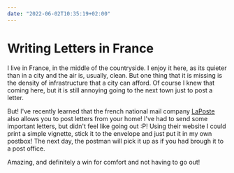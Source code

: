 ```yaml
---
date: "2022-06-02T10:35:19+02:00"
---
```


# Writing Letters in France

I live in France, in the middle of the countryside. 
I enjoy it here, as its quieter than in a city and the air is, usually, clean. 
But one thing that it is missing is the density of infrastructure that a city can afford.
Of course I knew that coming here, but it is still annoying going to the next town just to post a letter.

But! I've recently learned that the french national mail company [LaPoste](https://laposte.fr) also allows you to post letters from your home!
I've had to send some important letters, but didn't feel like going out :P! 
Using their website I could print a simple vignette, stick it to the envelope and just put it in my own postbox!
The next day, the postman will pick it up as if you had brough it to a post office.

Amazing, and definitely a win for comfort and not having to go out!
